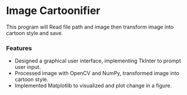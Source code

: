 # Image Cartoonifier

This program will Read file path and image then transform image into cartoon style and save.


### Features

* Designed a graphical user interface, implementing TkInter to prompt user input.
* Processed image with OpenCV and NumPy, transformed image into cartoon style.
* Implemented Matplotlib to visualized and plot change in a figure.
